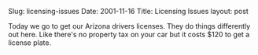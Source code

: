Slug: licensing-issues
Date: 2001-11-16
Title: Licensing Issues
layout: post

Today we go to get our Arizona drivers licenses. They do things differently out here. Like there&#39;s no property tax on your car but it costs $120 to get a license plate.
